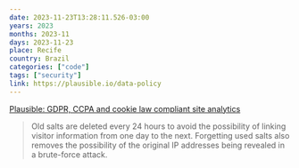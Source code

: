 ```yaml
---
date: 2023-11-23T13:28:11.526-03:00
years: 2023
months: 2023-11
days: 2023-11-23
place: Recife
country: Brazil
categories: ["code"]
tags: ["security"]
link: https://plausible.io/data-policy
---
```

[Plausible: GDPR, CCPA and cookie law compliant site analytics](https://plausible.io/data-policy)

> Old salts are deleted every 24 hours to avoid the possibility of linking visitor information from one day to the next. Forgetting used salts also removes the possibility of the original IP addresses being revealed in a brute-force attack.
